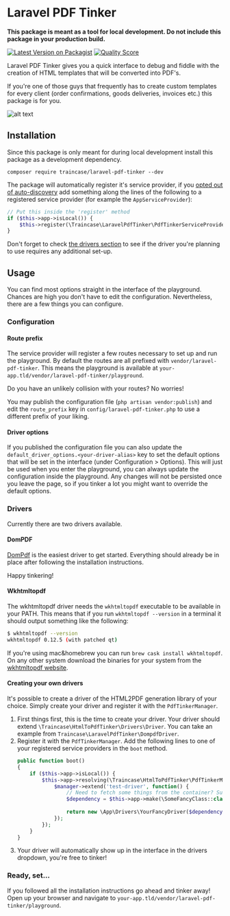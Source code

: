 # Laravel PDF Tinker

**This package is meant as a tool for local development. Do not include this package in your production build.**

[![Latest Version on Packagist](https://img.shields.io/packagist/v/traincase/laravel-pdf-tinker.svg?style=flat-square)](https://packagist.org/packages/traincase/laravel-pdf-tinker)
[![Quality Score](https://img.shields.io/scrutinizer/g/traincase/laravel-pdf-tinker.svg?style=flat-square)](https://scrutinizer-ci.com/g/traincase/laravel-pdf-tinker)

Laravel PDF Tinker gives you a quick interface to debug and fiddle with the creation of HTML templates that will be converted into PDF's.

If you're one of those guys that frequently has to create custom templates for every client (order confirmations, goods deliveries, invoices etc.) this package is for you.

![alt text](https://github.com/traincase/laravel-pdf-tinker/raw/master/screenshot.png "Screenshot of playground")

## Installation
Since this package is only meant for during local development install this package as a development dependency.

`composer require traincase/laravel-pdf-tinker --dev`

The package will automatically register it's service provider, if you [opted out of auto-discovery](https://laravel.com/docs/packages#package-discovery) add something along the lines of the following to a registered service provider (for example the `AppServiceProvider`):
 
```php
// Put this inside the 'register' method
if ($this->app->isLocal()) {
    $this->register(\Traincase\LaravelPdfTinker\PdfTinkerServiceProvider::class);
}
```

Don't forget to check [the drivers section](#drivers) to see if the driver you're planning to use requires any additional set-up.

## Usage
You can find most options straight in the interface of the playground.
Chances are high you don't have to edit the configuration.
Nevertheless, there are a few things you can configure.

### Configuration

#### Route prefix
The service provider will register a few routes necessary to set up and run the playground.
By default the routes are all prefixed with `vendor/laravel-pdf-tinker`. 
This means the playground is available at `your-app.tld/vendor/laravel-pdf-tinker/playground`.

Do you have an unlikely collision with your routes? No worries!

You may publish the configuration file (`php artisan vendor:publish`) and edit the `route_prefix` key in `config/laravel-pdf-tinker.php` to use a different prefix of your liking.

#### Driver options
If you published the configuration file you can also update the `default_driver_options.<your-driver-alias>` key to set the default options that will be set in the interface (under Configuration > Options).
This will just be used when you enter the playground, you can always update the configuration inside the playground.
Any changes will not be persisted once you leave the page, so if you tinker a lot you might want to override the default options.

### Drivers
Currently there are two drivers available. 

#### DomPDF
[DomPdf](https://github.com/dompdf/dompdf) is the easiest driver to get started.
Everything should already be in place after following the installation instructions. 

Happy tinkering! 

#### Wkhtmltopdf
The wkhtmltopdf driver needs the `wkhtmltopdf` executable to be available in your PATH.
This means that if you run `wkhtmltopdf --version` in a terminal it should output something like the following:

```bash
$ wkhtmltopdf --version
wkhtmltopdf 0.12.5 (with patched qt)
```

If you're using mac&homebrew you can run `brew cask install wkhtmltopdf`. 
On any other system download the binaries for your system from the [wkhtmltopdf website](https://wkhtmltopdf.org/downloads.html).

#### Creating your own drivers
It's possible to create a driver of the HTML2PDF generation library of your choice. Simply create your driver and register it with the `PdfTinkerManager`.

1. First things first, this is the time to create your driver. Your driver should extend `\Traincase\HtmlToPdfTinker\Drivers\Driver`. You can take an example from `Traincase\LaravelPdfTinker\DompdfDriver`.
2. Register it with the `PdfTinkerManager`. Add the following lines to one of your registered service providers in the `boot` method.
    ```php
    public function boot()
    {
        if ($this->app->isLocal()) {
            $this->app->resolving(\Traincase\HtmlToPdfTinker\PdfTinkerManager::class, function($manager) {
                $manager->extend('test-driver', function() {
                    // Need to fetch some things from the container? Sure.
                    $dependency = $this->app->make(\SomeFancyClass::class);
      
                    return new \App\Drivers\YourFancyDriver($dependency);
                });
            });
        }
    }
    ```
3. Your driver will automatically show up in the interface in the drivers dropdown, you're free to tinker!

### Ready, set...
If you followed all the installation instructions go ahead and tinker away! Open up your browser and navigate to `your-app.tld/vendor/laravel-pdf-tinker/playground`.
